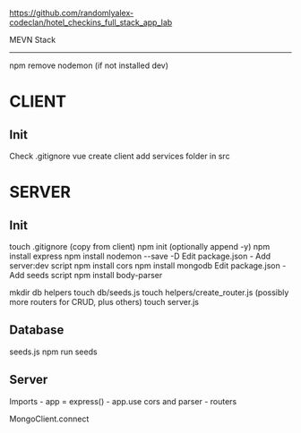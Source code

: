 https://github.com/randomlyalex-codeclan/hotel_checkins_full_stack_app_lab

MEVN Stack 

***
npm remove nodemon (if not installed dev)


# CLIENT
## Init
Check .gitignore
vue create client
add services folder in src

# SERVER

## Init
touch .gitignore (copy from client)
npm init (optionally append -y)
npm install express
npm install nodemon --save -D
    Edit package.json - Add server:dev script
npm install cors
npm install mongodb
    Edit package.json - Add seeds script
npm install body-parser

mkdir db helpers
touch db/seeds.js
touch helpers/create_router.js (possibly more routers for CRUD, plus others)
touch server.js

## Database
seeds.js
npm run seeds

## Server
Imports
    - app = express()
    - app.use cors and parser
    - routers

MongoClient.connect


